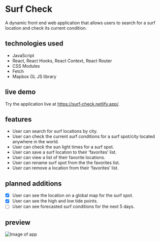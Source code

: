 # Surf Check

A dynamic front end web application that allows users to search for a surf location and check its current condition.

## technologies used
* JavaScript
* React, React Hooks, React Context, React Router
* CSS Modules
* Fetch
* Mapbox GL JS library

## live demo

Try the application live at https://surf-check.netlify.app/.

## features
* User can search for surf locations by city.
* User can check the current surf conditions for a surf spot/city located anywhere in the world.
* User can check the sun light times for a surf spot.
* User can save a surf location to their ‘favorites’ list.
* User can view a list of their favorite locations.
* User can rename surf spot from the the favorites list.
* User can remove a location from their ‘favorites’ list.


## planned additions
* [x] User can see the location on a global map for the surf spot.
* [x]  User can see the high and low tide points.
* [ ]  User can see forecasted surf conditions for the next 5 days.

## preview

![Image of app](https://surf-check.netlify.app/surf_check_screenshot.png)
